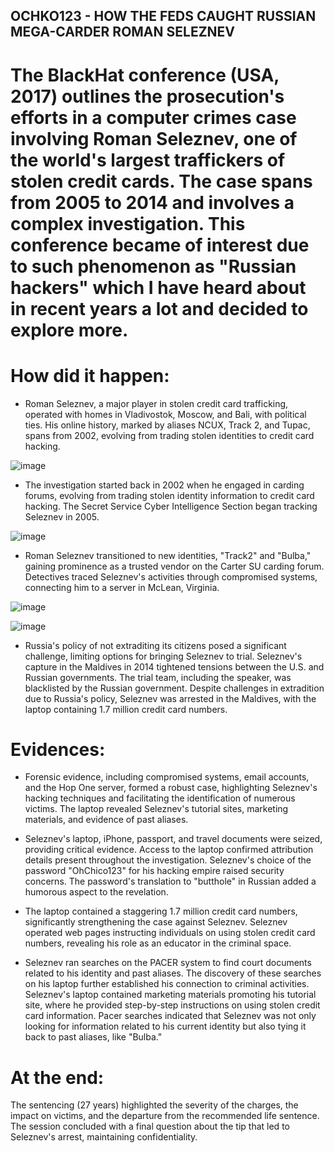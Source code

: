 ## OCHKO123 - HOW THE FEDS CAUGHT RUSSIAN MEGA-CARDER ROMAN SELEZNEV

# The BlackHat conference (USA, 2017) outlines the prosecution's efforts in a computer crimes case involving Roman Seleznev, one of the world's largest traffickers of stolen credit cards. The case spans from 2005 to 2014 and involves a complex investigation. This conference became of interest due to such phenomenon as "Russian hackers" which I have heard about in recent years a lot and decided to explore more.

# How did it happen:

- Roman Seleznev, a major player in stolen credit card trafficking, operated with homes in Vladivostok, Moscow, and Bali, with political ties. His online history, marked by aliases NCUX, Track 2, and Tupac, spans from 2002, evolving from trading stolen identities to credit card hacking.

![image](https://github.com/kateriiname/ICT-Security-Basics/assets/51989896/5f017264-ce3b-45c2-a93e-e39eaa68cfa2)

- The investigation started back in 2002 when he engaged in carding forums, evolving from trading stolen identity information to credit card hacking. The Secret Service Cyber Intelligence Section began tracking Seleznev in 2005.

![image](https://github.com/kateriiname/ICT-Security-Basics/assets/51989896/7546913a-81cb-42ac-8700-616d07cfcdd0)

- Roman Seleznev transitioned to new identities, "Track2" and "Bulba," gaining prominence as a trusted vendor on the Carter SU carding forum. Detectives traced Seleznev's activities through compromised systems, connecting him to a server in McLean, Virginia.

![image](https://github.com/kateriiname/ICT-Security-Basics/assets/51989896/1cd8e196-0900-47ac-bc7d-01a629f7626e)

![image](https://github.com/kateriiname/ICT-Security-Basics/assets/51989896/d26bc183-a9cb-46e8-a4f8-ac987c1f518a)

- Russia's policy of not extraditing its citizens posed a significant challenge, limiting options for bringing Seleznev to trial. Seleznev's capture in the Maldives in 2014 tightened tensions between the U.S. and Russian governments. The trial team, including the speaker, was blacklisted by the Russian government. Despite challenges in extradition due to Russia's policy, Seleznev was arrested in the Maldives, with the laptop containing 1.7 million credit card numbers. 

#  Evidences:

- Forensic evidence, including compromised systems, email accounts, and the Hop One server, formed a robust case, highlighting Seleznev's hacking techniques and facilitating the identification of numerous victims. The laptop revealed Seleznev's tutorial sites, marketing materials, and evidence of past aliases.

- Seleznev's laptop, iPhone, passport, and travel documents were seized, providing critical evidence. Access to the laptop confirmed attribution details present throughout the investigation. Seleznev's choice of the password "OhChico123" for his hacking empire raised security concerns. The password's translation to "butthole" in Russian added a humorous aspect to the revelation.
  
- The laptop contained a staggering 1.7 million credit card numbers, significantly strengthening the case against Seleznev. Seleznev operated web pages instructing individuals on using stolen credit card numbers, revealing his role as an educator in the criminal space.

- Seleznev ran searches on the PACER system to find court documents related to his identity and past aliases. The discovery of these searches on his laptop further established his connection to criminal activities. Seleznev's laptop contained marketing materials promoting his tutorial site, where he provided step-by-step instructions on using stolen credit card information. Pacer searches indicated that Seleznev was not only looking for information related to his current identity but also tying it back to past aliases, like "Bulba."

# At the end:

The sentencing (27 years) highlighted the severity of the charges, the impact on victims, and the departure from the recommended life sentence. The session concluded with a final question about the tip that led to Seleznev's arrest, maintaining confidentiality.
